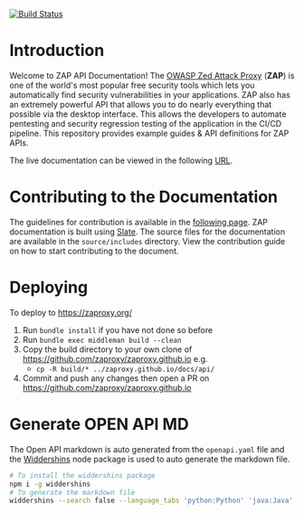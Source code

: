 [![Build Status](https://travis-ci.com/zaproxy/zap-api-docs.svg?branch=master)](https://travis-ci.com/zaproxy/zap-api-docs)

# Introduction

Welcome to ZAP API Documentation! The [OWASP Zed Attack Proxy](https://www.owasp.org/index.php/OWASP_Zed_Attack_Proxy_Project) (**ZAP**) 
is one of the world's most popular free security tools which lets you automatically find security vulnerabilities in your 
applications. ZAP also has an extremely powerful API that allows you to do nearly everything that possible via the desktop interface.
This allows the developers to automate pentesting and security regression testing of the application in the CI/CD pipeline.
This repository provides example guides & API definitions for ZAP APIs.

The live documentation can be viewed in the following [URL](https://zaproxy.org/docs/api/).

# Contributing to the Documentation

The guidelines for contribution is available in the [following page](https://zaproxy.org/docs/api/#contributions-welcome).
ZAP documentation is built using [Slate](https://github.com/tripit/slate). The source files for the documentation are available 
in the `source/includes` directory. View the contribution guide on how to start contributing to the document.

# Deploying

To deploy to https://zaproxy.org/

1. Run `bundle install` if you have not done so before
1. Run `bundle exec middleman build --clean`
1. Copy the build directory to your own clone of https://github.com/zaproxy/zaproxy.github.io e.g.
    - `cp -R build/* ../zaproxy.github.io/docs/api/`
1. Commit and push any changes then open a PR on https://github.com/zaproxy/zaproxy.github.io

# Generate OPEN API MD

The Open API markdown is auto generated from the `openapi.yaml` file and the [Widdershins](https://github.com/Mermade/widdershins) 
node package is used to auto generate the markdown file.

```bash
# To install the widdershins package
npm i -g widdershins
# To generate the markdown file
widdershins --search false --language_tabs 'python:Python' 'java:Java' 'shell:Shell' --summary openapi.yaml source/includes/api.md
``` 
